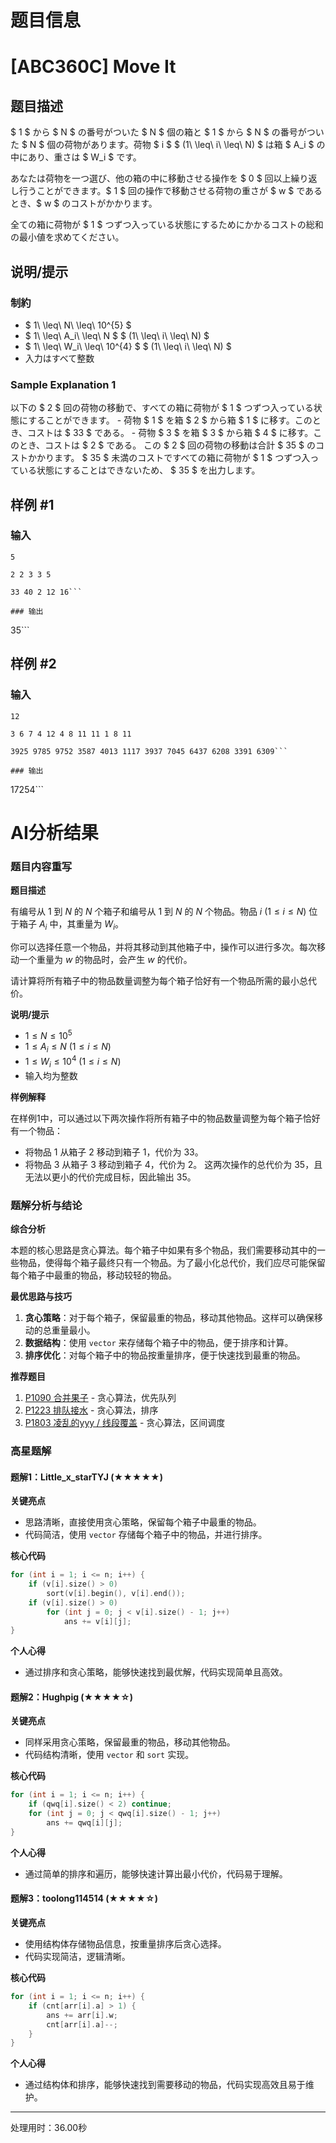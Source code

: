 # 题目信息

# [ABC360C] Move It

## 题目描述

[problemUrl]: https://atcoder.jp/contests/abc360/tasks/abc360_c

$ 1 $ から $ N $ の番号がついた $ N $ 個の箱と $ 1 $ から $ N $ の番号がついた $ N $ 個の荷物があります。荷物 $ i $ $ (1\ \leq\ i\ \leq\ N) $ は箱 $ A_i $ の中にあり、重さは $ W_i $ です。

あなたは荷物を一つ選び、他の箱の中に移動させる操作を $ 0 $ 回以上繰り返し行うことができます。$ 1 $ 回の操作で移動させる荷物の重さが $ w $ であるとき、$ w $ のコストがかかります。

全ての箱に荷物が $ 1 $ つずつ入っている状態にするためにかかるコストの総和の最小値を求めてください。

## 说明/提示

### 制約

- $ 1\ \leq\ N\ \leq\ 10^{5} $
- $ 1\ \leq\ A_i\ \leq\ N $ $ (1\ \leq\ i\ \leq\ N) $
- $ 1\ \leq\ W_i\ \leq\ 10^{4} $ $ (1\ \leq\ i\ \leq\ N) $
- 入力はすべて整数
 
### Sample Explanation 1

以下の $ 2 $ 回の荷物の移動で、すべての箱に荷物が $ 1 $ つずつ入っている状態にすることができます。 - 荷物 $ 1 $ を箱 $ 2 $ から箱 $ 1 $ に移す。このとき、コストは $ 33 $ である。 - 荷物 $ 3 $ を箱 $ 3 $ から箱 $ 4 $ に移す。このとき、コストは $ 2 $ である。 この $ 2 $ 回の荷物の移動は合計 $ 35 $ のコストかかります。 $ 35 $ 未満のコストですべての箱に荷物が $ 1 $ つずつ入っている状態にすることはできないため、 $ 35 $ を出力します。

## 样例 #1

### 输入

```
5

2 2 3 3 5

33 40 2 12 16```

### 输出

```
35```

## 样例 #2

### 输入

```
12

3 6 7 4 12 4 8 11 11 1 8 11

3925 9785 9752 3587 4013 1117 3937 7045 6437 6208 3391 6309```

### 输出

```
17254```

# AI分析结果

### 题目内容重写

**题目描述**

有编号从 $1$ 到 $N$ 的 $N$ 个箱子和编号从 $1$ 到 $N$ 的 $N$ 个物品。物品 $i$ $(1 \leq i \leq N)$ 位于箱子 $A_i$ 中，其重量为 $W_i$。

你可以选择任意一个物品，并将其移动到其他箱子中，操作可以进行多次。每次移动一个重量为 $w$ 的物品时，会产生 $w$ 的代价。

请计算将所有箱子中的物品数量调整为每个箱子恰好有一个物品所需的最小总代价。

**说明/提示**

- $1 \leq N \leq 10^5$
- $1 \leq A_i \leq N$ $(1 \leq i \leq N)$
- $1 \leq W_i \leq 10^4$ $(1 \leq i \leq N)$
- 输入均为整数

**样例解释**

在样例1中，可以通过以下两次操作将所有箱子中的物品数量调整为每个箱子恰好有一个物品：
- 将物品 $1$ 从箱子 $2$ 移动到箱子 $1$，代价为 $33$。
- 将物品 $3$ 从箱子 $3$ 移动到箱子 $4$，代价为 $2$。
这两次操作的总代价为 $35$，且无法以更小的代价完成目标，因此输出 $35$。

### 题解分析与结论

**综合分析**

本题的核心思路是贪心算法。每个箱子中如果有多个物品，我们需要移动其中的一些物品，使得每个箱子最终只有一个物品。为了最小化总代价，我们应尽可能保留每个箱子中最重的物品，移动较轻的物品。

**最优思路与技巧**

1. **贪心策略**：对于每个箱子，保留最重的物品，移动其他物品。这样可以确保移动的总重量最小。
2. **数据结构**：使用 `vector` 来存储每个箱子中的物品，便于排序和计算。
3. **排序优化**：对每个箱子中的物品按重量排序，便于快速找到最重的物品。

**推荐题目**

1. [P1090 合并果子](https://www.luogu.com.cn/problem/P1090) - 贪心算法，优先队列
2. [P1223 排队接水](https://www.luogu.com.cn/problem/P1223) - 贪心算法，排序
3. [P1803 凌乱的yyy / 线段覆盖](https://www.luogu.com.cn/problem/P1803) - 贪心算法，区间调度

### 高星题解

#### 题解1：Little_x_starTYJ (★★★★★)

**关键亮点**

- 思路清晰，直接使用贪心策略，保留每个箱子中最重的物品。
- 代码简洁，使用 `vector` 存储每个箱子中的物品，并进行排序。

**核心代码**

```cpp
for (int i = 1; i <= n; i++) {
    if (v[i].size() > 0)
        sort(v[i].begin(), v[i].end());
    if (v[i].size() > 0)
        for (int j = 0; j < v[i].size() - 1; j++)
            ans += v[i][j];
}
```

**个人心得**

- 通过排序和贪心策略，能够快速找到最优解，代码实现简单且高效。

#### 题解2：Hughpig (★★★★☆)

**关键亮点**

- 同样采用贪心策略，保留最重的物品，移动其他物品。
- 代码结构清晰，使用 `vector` 和 `sort` 实现。

**核心代码**

```cpp
for (int i = 1; i <= n; i++) {
    if (qwq[i].size() < 2) continue;
    for (int j = 0; j < qwq[i].size() - 1; j++)
        ans += qwq[i][j];
}
```

**个人心得**

- 通过简单的排序和遍历，能够快速计算出最小代价，代码易于理解。

#### 题解3：toolong114514 (★★★★☆)

**关键亮点**

- 使用结构体存储物品信息，按重量排序后贪心选择。
- 代码实现简洁，逻辑清晰。

**核心代码**

```cpp
for (int i = 1; i <= n; i++) {
    if (cnt[arr[i].a] > 1) {
        ans += arr[i].w;
        cnt[arr[i].a]--;
    }
}
```

**个人心得**

- 通过结构体和排序，能够快速找到需要移动的物品，代码实现高效且易于维护。

---
处理用时：36.00秒